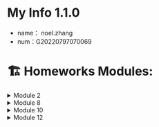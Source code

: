 # My Info 1.1.0
* name： noel.zhang
* num：G20220797070069

# 🏗 Homeworks Modules:
<details>
  <summary>Module 2</summary>

* 编写一个 HTTP 服务器
</details>

<details>
  <summary>Module 8</summary>

* Kubernetes based on Google GKE.
* [manifest](https://github.com/nozhang/homework/tree/master/manifests)
* The SSL certificate store in gcp secret manager. 
* https://noel.srenantong.site/healthz
* https://noel.srenantong.site/metrics
</details>

<details>
  <summary>Module 10</summary>

```Bash
helm install -f values.yaml kube-prometheus-stack prometheus-community/kube-prometheus-stack
helm template grafana/grafana --output-dir ./
kubectl apply -f ./grafana --recursive
```
* Grafana [URL](https://grafana.srenantong.site)
* https://noel.srenantong.site/metrics
* Screenshots Grafana ![image](https://github.com/nozhang/homework/blob/master/images/grafana-screenshot.png)
            Prometheus ![image](https://github.com/nozhang/homework/blob/master/images/pre-screenshot.png)
</details>

<details>
  <summary>Module 12</summary>

### Install istio
```Bash
curl -L https://istio.io/downloadIstio | sh -
cd istio-1.15.1
cp bin/istioctl /usr/local/bin
istioctl install --set profile=demo -y
```
### Install Jaeger
```Bash
kubectl apply -f https://raw.githubusercontent.com/istio/istio/release-1.15/samples/addons/jaeger.yaml
istioctl dashboard jaeger
```
### Deploy httpserver
```Bash
kubectl apply -f namespace.yaml
kubectl label ns securesvc istio-injection=enabled
kubectl apply -f httpserver.yaml
kubectl apply -f external-secrets.yaml
kubectl apply -f istio-specs.yaml
```
* [Manifest](https://github.com/nozhang/homework/tree/master/istio)
* :warning: Istio on GKE should update [firewall](https://istio.io/latest/docs/setup/platform-setup/gke/?_ga=2.20382525.448473504.1665058722-1985876561.1665058722#:~:text=For%20private%20GKE%20clusters)
* https://httpsserver.srenantong.site/healthz
* https://httpsserver.srenantong.site/metrics
* Screenshots Jaeger-tracing ![image](https://github.com/nozhang/homework/blob/master/images/jaeger-tracing.png)
</details>
